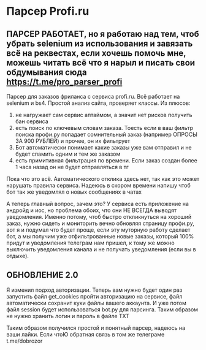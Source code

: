 # Парсер Profi.ru

## ПАРСЕР РАБОТАЕТ, но я работаю над тем, чтоб убрать selenium из использования и завязать всё на реквестах, если хочешь помочь мне, можешь читать всё что я нарыл и писать свои обдумывания сюда https://t.me/pro_parser_profi

Парсер для заказов фриланса с сервиса profi.ru. Всё работает на selenium и bs4. Простой анализ сайта, проверяет классы.
Из плюсов:
1) не нагружает сам сервис аптаймом, а значит нет рисков получить бан сервиса
2) есть поиск по ключевым словам заказа. Тоесть если в ваш фильтр поиска профи.ру попадает сомнительный заказ (например ОПРОСЫ ЗА 900 РУБЛЕЙ) и прочее, он их фильтрует
3) Бот автоматически понимает какие заказы уже вам отправил и не будет спамить одним и тем же заказом
4) есть примитивная фильтрация по времени. Если заказ создан более 1 часа назад он не будет отправляться в тг

Пока что это всё. Автоматического отклика здесь нет, так как это может нарушать правила сервиса. Надеюсь в скором времени напишу чтоб бот так же уведомлял о новых сообщениях в чатах

А теперь главный вопрос, зачем это? У сервиса есть приложение на андройд и иос, но проблема обоих, что они НЕ ВСЕГДА выводят уведомления. Именно потому, чтоб быстро откликнуться на хороший заказ, нужно сидеть и мониторить вечно обновляя страницу профи.ру, вот я и подумал что будет проще, если эту муторную работу сделает бот, а мы получим уже отфильтрованные новые заказы, который 100% придут и уведомления телеграм нам пришел, к тому же можно выключить уведомления канала и не получать уведомления (если вы в отдыхе).

## ОБНОВЛЕНИЕ 2.0
Я изменил подход авторизации. Теперь вам нужно будет один раз запустить файл get_cookies пройти авторизацию на сервисе, файл автоматически сохранит куки файлы вашего аккаунта. И уже потом файл session будет использоваться bot.py для парсинга. Таким образом не нужно хранить логин и пароль в файле TXT


Таким образом получился простой и понятный парсер, надеюсь на ваши лайки. Если чтоЮ обратная связь в том же телеграме t.me/dobrozor
